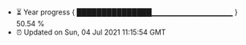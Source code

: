 - ⏳ Year progress { ███████████████▁▁▁▁▁▁▁▁▁▁▁▁▁▁▁ } 50.54 %
- ⏰ Updated on Sun, 04 Jul 2021 11:15:54 GMT

